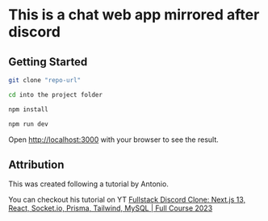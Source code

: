 # This is a chat web app mirrored after discord

## Getting Started

```bash
git clone "repo-url"

cd into the project folder

npm install

npm run dev

```

Open [http://localhost:3000](http://localhost:3000) with your browser to see the result.

## Attribution

This was created following a tutorial by Antonio.

You can checkout his tutorial on YT [Fullstack Discord Clone: Next.js 13, React, Socket.io, Prisma, Tailwind, MySQL | Full Course 2023](https://www.youtube.com/watch?v=ZbX4Ok9YX94)
